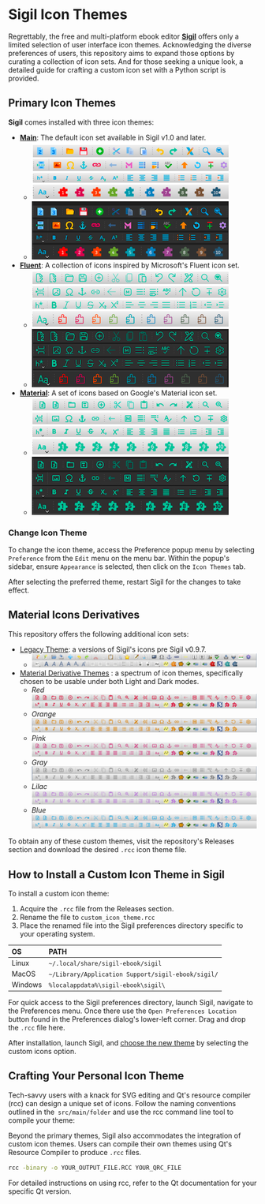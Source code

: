 # Sigil Icon Themes

Regrettably, the free and multi-platform ebook editor **[Sigil](https://github.com/Sigil-Ebook/Sigil)** offers only a limited selection of user interface icon themes. Acknowledging the diverse preferences of users, this repository aims to expand those options by curating a collection of icon sets. And for those seeking a unique look, a detailed guide for crafting a custom icon set with a Python script is provided.

## Primary Icon Themes

**Sigil** comes installed with three icon themes:

- **[Main](https://github.com/Sigil-Ebook/Sigil/tree/master/src/Resource_Files/main)**: The default icon set available in Sigil v1.0 and later.
     - ![Main Icon Theme Light](./img/Main.png)
     - ![Main Icon Theme Dark](./img/Main_dark.png)
- **[Fluent](https://github.com/microsoft/fluentui-system-icons)**: A collection of icons inspired by Microsoft's Fluent icon set.
     - ![Fluent Icon Theme Light](./img/Fluent.png)
     - ![Fluent Icon Theme Dark](./img/Fluent_dark.png)
- **[Material](https://github.com/google/material-design-icons)**: A set of icons based on Google's Material icon set.
     - ![Material Icon Theme Light](./img/Material.png)
     - ![Material Icon Theme Dark](./img/Material_dark.png)

### Change Icon Theme

To change the icon theme, access the Preference popup menu by selecting `Preference` from the `Edit` menu on the menu bar. Within the popup's sidebar, ensure `Appearance` is selected, then click on the `Icon Themes` tab.

After selecting the preferred theme, restart Sigil for the changes to take effect.

## Material Icons Derivatives

This repository offers the following additional icon sets:

- [Legacy Theme](https://github.com/JedWag/sigil-gui-icons/tree/master/releases): a versions of Sigil's icons pre Sigil v0.9.7.
     - ![Legacy Icon Theme](./img/legacy.png)
- [Material Derivative Themes](https://github.com/JedWag/sigil-gui-icons/tree/master/releases) : a spectrum of icon themes, specifically chosen to be usable under both Light and Dark modes.
     - *Red* ![Material Red Icon Theme](./img/material-red.png)
     - *Orange* ![Material Orange Icon Theme](./img/material-orange.png)
     - *Pink* ![Material Pink Icon Theme](./img/material-pink.png)
     - *Gray* ![Material Gray Icon Theme](./img/material-gray.png)
     - *Lilac* ![Material Lilac Icon Theme](./img/material-lilac.png)
     - *Blue* ![Material Blue Icon Theme](./img/material-blue.png)

To obtain any of these custom themes, visit the repository's Releases section and download the desired `.rcc` icon theme file.


## How to Install a Custom Icon Theme in Sigil

To install a custom icon theme:

1. Acquire the `.rcc` file from the Releases section.
2. Rename the file to `custom_icon_theme.rcc`
3. Place the renamed file into the Sigil preferences directory specific to your operating system.

| OS | PATH |
| :- | :--- |
| Linux | `~/.local/share/sigil-ebook/sigil` |
| MacOS | `~/Library/Application Support/sigil-ebook/sigil/` |
| Windows | `%localappdata%\sigil-ebook\sigil\` |


For quick access to the Sigil preferences directory, launch Sigil, navigate to the Preferences menu. Once there use the `Open Preferences Location` button found in the Preferences dialog's lower-left corner. Drag and drop the `.rcc` file here.

After installation, launch Sigil, and [choose the new theme](#change-icon-theme) by selecting the custom icons option.

## Crafting Your Personal Icon Theme

Tech-savvy users with a knack for SVG editing and Qt's resource compiler (rcc) can design a unique set of icons. Follow the naming conventions outlined in the` src/main/folder` and use the rcc command line tool to compile your theme:

Beyond the primary themes, Sigil also accommodates the integration of custom icon themes. Users can compile their own themes using Qt's Resource Compiler to produce `.rcc` files.

```bash
rcc -binary -o YOUR_OUTPUT_FILE.RCC YOUR_QRC_FILE
```

For detailed instructions on using rcc, refer to the Qt documentation for your specific Qt version.
